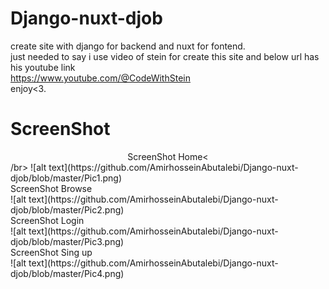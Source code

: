 # Django-nuxt-djob
create site with django for backend and nuxt for fontend. <br>
just needed to say i use video of stein for create this site and below url has his youtube link<br>
https://www.youtube.com/@CodeWithStein<br>
enjoy<3.


# ScreenShot
<center>ScreenShot Home<</center>/br>
![alt text](https://github.com/AmirhosseinAbutalebi/Django-nuxt-djob/blob/master/Pic1.png)</br>
ScreenShot Browse</br>
![alt text](https://github.com/AmirhosseinAbutalebi/Django-nuxt-djob/blob/master/Pic2.png)</br>
ScreenShot Login</br>
![alt text](https://github.com/AmirhosseinAbutalebi/Django-nuxt-djob/blob/master/Pic3.png)</br>
ScreenShot Sing up</br>
![alt text](https://github.com/AmirhosseinAbutalebi/Django-nuxt-djob/blob/master/Pic4.png)
